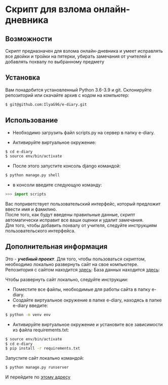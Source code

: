 # Скрипт для взлома онлайн-дневника

## Возможности

Скрипт предназначен для взлома онлайн-дневника и умеет исправлять все двойки и тройки на пятерки,
убирать замечания от учителей и добавлять похвалу по выбранному предмету

## Установка

Вам понадобится установленный Python 3.6-3.9 и git.
Склонируйте репозиторий или скачайте архив с кодом на компьютер:
```bash
$ git@github.com:IlyaG96/e-diary.git
```

## Использование

- Необходимо загрузить файл scripts.py на сервер в папку e-diary.

- Активируйте виртуальное окружение:
```bash
$ cd e-diary
$ source env/bin/activate
```
- После этого запустите консоль django командой:
```bash
$ python manage.py shell
```
- в консоли введите следующую команду:
```python
>>> import scripts
```
Вас поприветствует пользовательский интерфейс, который предложит ввести имя и фамилию.  
После того, как будут введены правильные данные, скрипт автоматически исправит все ваши оценки и удалит замечания.  
Для того, чтобы добавить похвалу от учителя, следуйте инструкциям пользовательского интерфейса.  

## Дополнительная информация

Это - **_учебный проект_**. Для того, чтобы пользоваться скриптом, необходимо локально развернуть сайт на свое компьютере.  
Репозитория с сайтом находится [здесь](https://github.com/devmanorg/e-diary/tree/master): 
База данных находится [здесь](https://dvmn.org/filer/canonical/1562234129/166/):  

Чтобы развернуть сайт локально, следуйте инструкции:
- Поместите все файлы, необходимые для работы сайта в папку e-diary.
- Создайте виртуальное окружение в папке e-diary, находясь в папке e-diary введите:
```bash
$ python -m venv env
```
- Активируйте виртуальное окружение и установите все зависимости из файла requirements.txt:
```bash
$ source env/bin/activate
$ cd e-diary
$ pip install -r requirements.txt
```
Запустите сайт локально командой:
```bash
$ python manage.py runserver
```
И перейдите по [этому адресу](http://127.0.0.1:8000)
